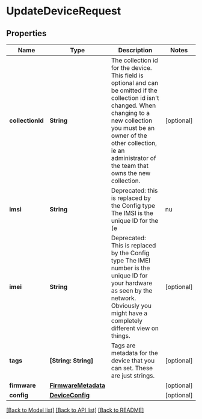 # UpdateDeviceRequest

## Properties
Name | Type | Description | Notes
------------ | ------------- | ------------- | -------------
**collectionId** | **String** | The collection id for the device. This field is optional and can be omitted if the collection id isn&#39;t changed. When changing to a new collection you must be an owner of the other collection, ie an administrator of the team that owns the new collection. | [optional] 
**imsi** | **String** | Deprecated: this is replaced by the Config type The IMSI is the unique ID for the (e|nu|whatever)SIM card on your device. This is the primary identifier for your device on the network. | [optional] 
**imei** | **String** | Deprecated: This is replaced by the Config type The IMEI number is the unique ID for your hardware as seen by the network. Obviously you might have a completely different view on things. | [optional] 
**tags** | **[String: String]** | Tags are metadata for the device that you can set. These are just strings. | [optional] 
**firmware** | [**FirmwareMetadata**](FirmwareMetadata.md) |  | [optional] 
**config** | [**DeviceConfig**](DeviceConfig.md) |  | [optional] 

[[Back to Model list]](../README.md#documentation-for-models) [[Back to API list]](../README.md#documentation-for-api-endpoints) [[Back to README]](../README.md)


